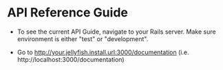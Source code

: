 API Reference Guide
===================

* To see the current API Guide, navigate to your Rails server. Make sure environment is either "test" or "development".

* Go to http://your.jellyfish.install.url:3000/documentation (i.e. http://localhost:3000/documentation)
